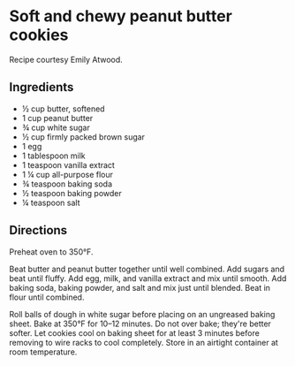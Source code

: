 # Soft and chewy peanut butter cookies

Recipe courtesy Emily Atwood.

## Ingredients
- &frac12; cup butter, softened
- 1 cup peanut butter
- &frac34; cup white sugar
- &frac12; cup firmly packed brown sugar
- 1 egg
- 1 tablespoon milk
- 1 teaspoon vanilla extract
- 1 &frac14; cup all-purpose flour
- &frac34; teaspoon baking soda
- &frac12; teaspoon baking powder
- &frac14; teaspoon salt

## Directions
Preheat oven to 350&deg;F.

Beat butter and peanut butter together until well combined. Add sugars and beat until fluffy. Add
egg, milk, and vanilla extract and mix until smooth. Add baking soda, baking powder, and
salt and mix just until blended. Beat in flour until combined.

Roll balls of dough in white sugar before placing on an ungreased baking sheet. Bake at 350&deg;F for 10&ndash;12&nbsp;minutes. Do not over bake; they're better softer. Let cookies cool on baking sheet for at least 3&nbsp;minutes before removing to wire racks to cool completely. Store in an airtight container at room temperature.
